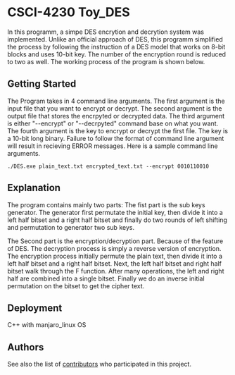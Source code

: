 # CSCI-4230 Toy_DES

In this programm, a simpe DES encrytion and decrytion system was implemented. 
Unlike an official approach of DES, this programm simplified the process
by following the instruction of a DES model that works on 8-bit blocks 
and uses 10-bit key. The number of the encryption round is reduced to 
two as well. The working process of the program is shown below.

## Getting Started

The Program takes in 4 command line arguments. The first argument is the 
input file that you want to encrypt or decrypt. The second argument is 
the output file that stores the encrpyted or decrypted data. The third 
argument is either "--encrypt" or "--decrpyted" command base on what
you want. The fourth argument is the key to encrypt or decrypt the first
file. The key is a 10-bit long binary. Failure to follow the format of
command line argument will result in recieving ERROR messages. Here is 
a sample command line arguments.

    ./DES.exe plain_text.txt encrypted_text.txt --encrypt 0010110010

## Explanation

The program contains mainly two parts:
The fist part is the sub keys generator. The generator first permutate 
the initial key, then divide it into a left half bitset and a right 
half bitset and finally do two rounds of left shifting and permutation 
to generator two sub keys.

The Second part is the encryption/decryption part. Because of the 
feature of DES. The decryption process is simply a reverse version of 
encryption. The encryption process initially permute the plain text,
then divide it into a left half bitset and a right half bitset. Next,
the left half bitset and right half bitset walk through the F function.
After many operations, the left and right half are combined into a single
bitset. Finally we do an inverse initial permutation on the bitset to
get the cipher text.

## Deployment

C++ with manjaro_linux OS


## Authors

See also the list of [contributors](https://github.com/your/project/contributors) who participated in this project.


